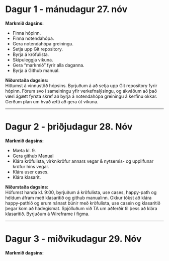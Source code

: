 # Dagur 1 - mánudagur 27. nóv
**Markmið dagsins:**
* Finna hópinn. 
* Finna notendahópa.
* Gera notendahópa greiningu.
* Setja upp Git repository.
* Byrja á kröfulista.
* Skipuleggja vikuna.
* Gera “markmið” fyrir alla daganna.
* Byrja á Github manual.

**Niðurstaða dagsins:**\
Hittumst á vinnustöð hópsins. Byrjuðum á að setja upp Git repository fyrir hópinn. 
Fórum svo í sameiningu yfir verkefnalýsingu, 
og ákváðum að það væri ágætt fyrsta skref að byrja á notendahópa greiningu á kerfinu okkar. 
Gerðum plan um hvað ætti að gera út vikuna.

-----
# Dagur 2 - þriðjudagur 28. Nóv
**Markmið dagsins:**

* Mæta kl. 9.
* Gera github Manual
* Klára kröfulista, virknikröfur annars vegar & nytsemis- og upplifunar kröfur hins vegar.
* Klára user cases.
* Klára klasarit.

**Niðurstaða dagsins:**\
Hófumst handa kl. 9:00, byrjuðum á kröfulista, use cases, happy-path og héldum áfram með klasaritið og github manualinn. Okkur tókst að klára happy-pathið og erum nánast búnir með kröfulista, use casein og klasaritið þegar kom að hádegismat. Spjölluðum við TA um aðferðir til þess að klára klasaritið. Byrjuðum á Wireframe í figma.

-----
# Dagur 3 - miðvikudagur 29. Nóv
**Markmið dagsins:**